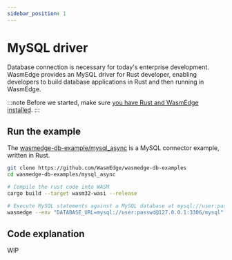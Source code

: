 ```yaml
---
sidebar_position: 1
---
```


# MySQL driver

Database connection is necessary for today's enterprise development. WasmEdge provides an MySQL driver for Rust developer, enabling developers to build database applications in Rust and then running in WasmEdge.

<!-- prettier-ignore -->
:::note
Before we started, make sure [you have Rust and WasmEdge installed](../setup.md).
:::

## Run the example

The [wasmedge-db-example/mysql_async](https://github.com/WasmEdge/wasmedge-db-examples/tree/main/mysql_async) is a MySQL connector example, written in Rust.

```bash
git clone https://github.com/WasmEdge/wasmedge-db-examples
cd wasmedge-db-examples/mysql_async

# Compile the rust code into WASM
cargo build --target wasm32-wasi --release

# Execute MySQL statements against a MySQL database at mysql://user:passwd@127.0.0.1:3306
wasmedge --env "DATABASE_URL=mysql://user:passwd@127.0.0.1:3306/mysql" target/wasm32-wasi/release/crud.wasm
```

## Code explanation

WIP
